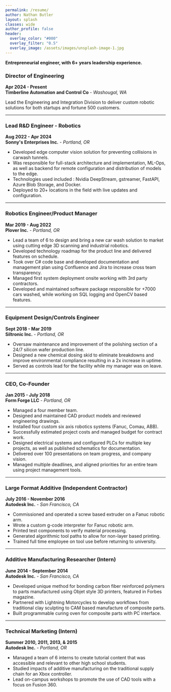 ```yaml
---
permalink: /resume/
author: Nathan Butler
layout: splash
classes: wide
author_profile: false
header:
  overlay_color: "#000"
  overlay_filter: "0.5"
  overlay_image: /assets/images/unsplash-image-1.jpg
---
```


**Entrepreneurial engineer, with 6+ years leadership experience.**

### Director of Engineering

**Apr 2024 - Present**  
**Timberline Automation and Control Co** - _Washougal, WA_

Lead the Engineering and Integration Division to deliver custom robotic solutions for both startups and fortune 500 customers.

---

### Lead R&D Engineer - Robotics

**Aug 2022 - Apr 2024**  
**Sonny's Enterprises Inc.** - _Portland, OR_

- Developed edge computer vision solution for preventing collisions in carwash tunnels.
- Was responsible for full-stack architecture and implementation, ML-Ops, as well as backend for remote configuration and distribution of models to the edge.
- Technologies used included : Nvidia DeepStream, gstreamer, FastAPI, Azure Blob Storage, and Docker.
- Deployed to 20+ locations in the field with live updates and configuration.

---

### Robotics Engineer/Product Manager

**Mar 2019 - Aug 2022**  
**Plover Inc.** - _Portland, OR_

- Lead a team of 6 to design and bring a new car wash solution to market using cutting edge 3D scanning and industrial robotics.
- Developed technology roadmap for the product line and delivered features on schedule.
- Took over C# code base and developed documentation and management plan using Confluence and Jira to increase cross team transparency.
- Managed first system deployment onsite working with 3rd party contractors.
- Developed and maintained software package responsible for +7000 cars washed, while working on SQL logging and OpenCV based features.

---

### Equipment Design/Controls Engineer

**Sept 2018 - Mar 2019**  
**Siltronic Inc.** - _Portland, OR_

- Oversaw maintenance and improvement of the polishing section of a 24/7 silicon wafer production line.
- Designed a new chemical dosing skid to eliminate breakdowns and improve environmental compliance resulting in a 2x increase in uptime.
- Served as controls lead for the facility while my manager was on leave.

---

### CEO, Co-Founder

**Jan 2015 - July 2018**  
**Form Forge LLC** - _Portland, OR_

- Managed a four member team.
- Designed and maintained CAD product models and reviewed engineering drawings.
- Installed four custom six axis robotics systems (Fanuc, Comau, ABB).
- Successfully estimated project costs and managed budget for contract work.
- Designed electrical systems and configured PLCs for multiple key projects, as well as published schematics for documentation.
- Delivered over 100 presentations on team progress, and company vision.
- Managed multiple deadlines, and aligned priorities for an entire team using project management tools.

---

### Large Format Additive (Independent Contractor)

**July 2016 - November 2016**  
**Autodesk Inc.** - _San Francisco, CA_

- Commissioned and operated a screw based extruder on a Fanuc robotic arm.
- Wrote a custom g-code interpreter for Fanuc robotic arm.
- Printed test components to verify material processing.
- Generated algorithmic tool paths to allow for non-layer based printing.
- Trained full time employee on tool use before returning to university.

---

### Additive Manufacturing Researcher (Intern)

**June 2014 - September 2014**  
**Autodesk Inc.** - _San Francisco, CA_

- Developed unique method for bonding carbon fiber reinforced polymers to parts manufactured using Objet style 3D printers, featured in Forbes magazine.
- Partnered with Lightning Motorcycles to develop workflows from traditional clay sculpting to CAM based manufacture of composite parts.
- Built programmable curing oven for composite parts with PC interface.

---

### Technical Marketing (Intern)

**Summer 2010, 2011, 2013, & 2015**  
**Autodesk Inc.** - _Portland, OR_

- Managed a team of 6 interns to create tutorial content that was accessible and relevant to other high school students.
- Studied impacts of additive manufacturing on the traditional supply chain for an Xbox controller.
- Lead on-campus workshops to promote the use of CAD tools with a focus on Fusion 360.
